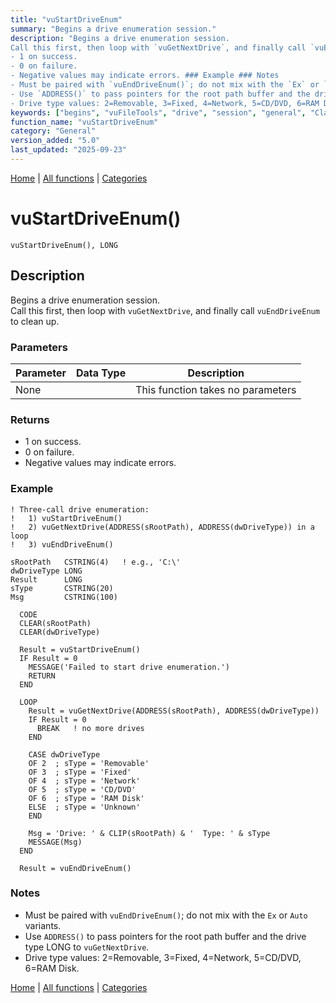 ```yaml
---
title: "vuStartDriveEnum"
summary: "Begins a drive enumeration session."
description: "Begins a drive enumeration session.  
Call this first, then loop with `vuGetNextDrive`, and finally call `vuEndDriveEnum` to clean up. ### Parameters ### Returns
- 1 on success.  
- 0 on failure.  
- Negative values may indicate errors. ### Example ### Notes
- Must be paired with `vuEndDriveEnum()`; do not mix with the `Ex` or `Auto` variants.  
- Use `ADDRESS()` to pass pointers for the root path buffer and the drive type LONG to `vuGetNextDrive`.  
- Drive type values: 2=Removable, 3=Fixed, 4=Network, 5=CD/DVD, 6=RAM Disk. [Home](../index.md) | [All functions](index.md) | [Categories](../categories/index.md)"
keywords: ["begins", "vuFileTools", "drive", "session", "general", "Clarion", "enumeration", "Windows", "vustartdriveenum"]
function_name: "vuStartDriveEnum"
category: "General"
version_added: "5.0"
last_updated: "2025-09-23"
---
```


[Home](../index.md) | [All functions](index.md) | [Categories](../categories/index.md)

# vuStartDriveEnum()

```Prototype
vuStartDriveEnum(), LONG
```


## Description
Begins a drive enumeration session.  
Call this first, then loop with `vuGetNextDrive`, and finally call `vuEndDriveEnum` to clean up.

### Parameters

| Parameter | Data Type | Description |
|-----------|-----------|-------------|
| None      |          | This function takes no parameters |

### Returns
- 1 on success.  
- 0 on failure.  
- Negative values may indicate errors.

### Example

```Clarion
! Three-call drive enumeration:
!   1) vuStartDriveEnum()
!   2) vuGetNextDrive(ADDRESS(sRootPath), ADDRESS(dwDriveType)) in a loop
!   3) vuEndDriveEnum()

sRootPath   CSTRING(4)   ! e.g., 'C:\'
dwDriveType LONG
Result      LONG
sType       CSTRING(20)
Msg         CSTRING(100)

  CODE
  CLEAR(sRootPath)
  CLEAR(dwDriveType)

  Result = vuStartDriveEnum()
  IF Result = 0
    MESSAGE('Failed to start drive enumeration.')
    RETURN
  END

  LOOP
    Result = vuGetNextDrive(ADDRESS(sRootPath), ADDRESS(dwDriveType))
    IF Result = 0
      BREAK   ! no more drives
    END

    CASE dwDriveType
    OF 2  ; sType = 'Removable'
    OF 3  ; sType = 'Fixed'
    OF 4  ; sType = 'Network'
    OF 5  ; sType = 'CD/DVD'
    OF 6  ; sType = 'RAM Disk'
    ELSE  ; sType = 'Unknown'
    END

    Msg = 'Drive: ' & CLIP(sRootPath) & '  Type: ' & sType
    MESSAGE(Msg)
  END

  Result = vuEndDriveEnum()
```

### Notes
- Must be paired with `vuEndDriveEnum()`; do not mix with the `Ex` or `Auto` variants.  
- Use `ADDRESS()` to pass pointers for the root path buffer and the drive type LONG to `vuGetNextDrive`.  
- Drive type values: 2=Removable, 3=Fixed, 4=Network, 5=CD/DVD, 6=RAM Disk.

[Home](../index.md) | [All functions](index.md) | [Categories](../categories/index.md)
